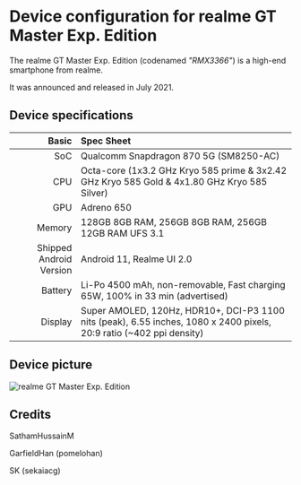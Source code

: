 
Device configuration for realme GT Master Exp. Edition
=========================================

The realme GT Master Exp. Edition (codenamed _"RMX3366"_) is a high-end smartphone from realme.

It was announced and released in July 2021.

## Device specifications

Basic   | Spec Sheet
-------:|:-------------------------
SoC     | Qualcomm Snapdragon 870 5G (SM8250-AC)
CPU     | Octa-core (1x3.2 GHz Kryo 585 prime & 3x2.42 GHz Kryo 585 Gold & 4x1.80 GHz Kryo 585 Silver)
GPU     | Adreno 650
Memory  | 128GB 8GB RAM, 256GB 8GB RAM, 256GB 12GB RAM UFS 3.1
Shipped Android Version | Android 11, Realme UI 2.0
Battery | Li-Po 4500 mAh, non-removable, Fast charging 65W, 100% in 33 min (advertised)
Display | Super AMOLED, 120Hz, HDR10+, DCI-P3 1100 nits (peak), 6.55 inches, 1080 x 2400 pixels, 20:9 ratio (~402 ppi density)

## Device picture

![realme GT Master Exp. Edition](https://fdn2.gsmarena.com/vv/pics/realme/realme-gt-master-explorer-2.jpg "realme GT Master Exp. Edition")

## Credits
SathamHussainM

GarfieldHan (pomelohan)

SK (sekaiacg)
